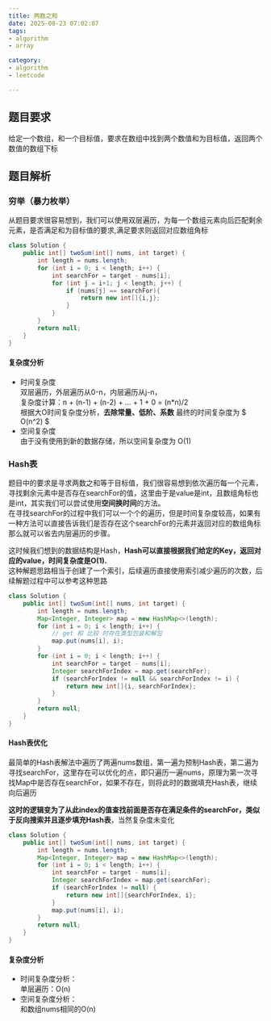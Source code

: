 ```yaml
---
title: 两数之和
date: 2025-08-23 07:02:07
tags:
- algorithm
- array

category:
- algorithm
- leetcode

---
```


## 题目要求
给定一个数组，和一个目标值，要求在数组中找到两个数值和为目标值，返回两个数值的数组下标

## 题目解析
### 穷举（暴力枚举）
从题目要求很容易想到，我们可以使用双层遍历，为每一个数组元素向后匹配剩余元素，是否满足和为目标值的要求,满足要求则返回对应数组角标

```java
class Solution {
    public int[] twoSum(int[] nums, int target) {
        int length = nums.length;
        for (int i = 0; i < length; i++) {
            int searchFor = target - nums[i];
            for (int j = i+1; j < length; j++) {
                if (nums[j] == searchFor){
                    return new int[]{i,j};
                }
            }
        }
        return null;
    }
}
```

#### 复杂度分析
+ 时间复杂度  
双层遍历，外层遍历从0-n，内层遍历从j-n，  
复杂度计算：n + (n-1) + (n-2) + ... + 1 + 0 = (n*n)/2   
根据大O时间复杂度分析，**去除常量、低阶、系数** 最终的时间复杂度为 $ O(n^2) $
+ 空间复杂度  
由于没有使用到新的数据存储，所以空间复杂度为 O(1)

### Hash表
题目中的要求是寻求两数之和等于目标值，我们很容易想到依次遍历每一个元素，寻找剩余元素中是否存在searchFor的值，这里由于是value是int，且数组角标也是int，其实我们可以尝试使用**空间换时间**的方法。  
在寻找searchFor的过程中我们可以一个个的遍历，但是时间复杂度较高，如果有一种方法可以直接告诉我们是否存在这个searchFor的元素并返回对应的数组角标那么就可以省去内层遍历的步骤。

这时候我们想到的数据结构是Hash，**Hash可以直接根据我们给定的Key，返回对应的value，时间复杂度是O(1).**  
这种解题思路相当于创建了一个索引，后续遍历直接使用索引减少遍历的次数，后续解题过程中可以参考这种思路

```java
class Solution {
    public int[] twoSum(int[] nums, int target) {
        int length = nums.length;
        Map<Integer, Integer> map = new HashMap<>(length);
        for (int i = 0; i < length; i++) {
            // get 和 比较 时存在类型包装和解包
            map.put(nums[i], i);
        }
        for (int i = 0; i < length; i++) {
            int searchFor = target - nums[i];
            Integer searchForIndex = map.get(searchFor);
            if (searchForIndex != null && searchForIndex != i) {
                return new int[]{i, searchForIndex};
            }
        }
        return null;
    }
}

```

#### Hash表优化
最简单的Hash表解法中遍历了两遍nums数组，第一遍为预制Hash表，第二遍为寻找searchFor，这里存在可以优化的点，即只遍历一遍nums，原理为第一次寻找Map中是否存在searchFor，如果不存在，则将此时的数据填充Hash表，继续向后遍历

**这时的逻辑变为了从此index的值查找前面是否存在满足条件的searchFor，类似于反向搜索并且逐步填充Hash表**，当然复杂度未变化

```java
class Solution {
    public int[] twoSum(int[] nums, int target) {
        int length = nums.length;
        Map<Integer, Integer> map = new HashMap<>(length);
        for (int i = 0; i < length; i++) {
            int searchFor = target - nums[i];
            Integer searchForIndex = map.get(searchFor);
            if (searchForIndex != null) {
                return new int[]{searchForIndex, i};
            }
            map.put(nums[i], i);
        }
        return null;
    }
}
```

#### 复杂度分析
+ 时间复杂度分析：  
单层遍历：O(n)
+ 空间复杂度分析：  
和数组nums相同的O(n)


